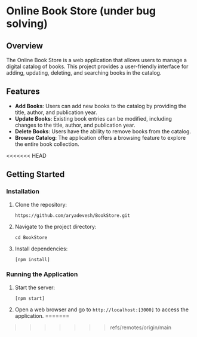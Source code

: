 # Online Book Store (under bug solving)

## Overview

The Online Book Store is a web application that allows users to manage a digital catalog of books. This project provides a user-friendly interface for adding, updating, deleting, and searching books in the catalog.

## Features

- **Add Books**: Users can add new books to the catalog by providing the title, author, and publication year.
- **Update Books**: Existing book entries can be modified, including changes to the title, author, and publication year.
- **Delete Books**: Users have the ability to remove books from the catalog.
- **Browse Catalog**: The application offers a browsing feature to explore the entire book collection.

<<<<<<< HEAD
## Getting Started

### Installation

1. Clone the repository:
   ```
   https://github.com/aryadevesh/BookStore.git
   ```
2. Navigate to the project directory:
   ```
   cd BookStore
   ```
3. Install dependencies:
   ```
   [npm install]
   ```
   
### Running the Application

1. Start the server:
   ```
   [npm start]
   ```
2. Open a web browser and go to `http://localhost:[3000]` to access the application.
=======
>>>>>>> refs/remotes/origin/main
